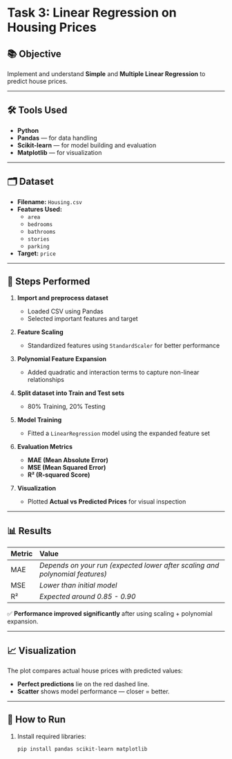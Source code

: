 # Task 3: Linear Regression on Housing Prices

## 📚 Objective
Implement and understand **Simple** and **Multiple Linear Regression** to predict house prices.

---

## 🛠 Tools Used
- **Python**
- **Pandas** — for data handling
- **Scikit-learn** — for model building and evaluation
- **Matplotlib** — for visualization

---

## 🗂 Dataset
- **Filename:** `Housing.csv`
- **Features Used:**
  - `area`
  - `bedrooms`
  - `bathrooms`
  - `stories`
  - `parking`
- **Target:** `price`

---

## 🧪 Steps Performed

1. **Import and preprocess dataset**  
   - Loaded CSV using Pandas
   - Selected important features and target

2. **Feature Scaling**  
   - Standardized features using `StandardScaler` for better performance

3. **Polynomial Feature Expansion**  
   - Added quadratic and interaction terms to capture non-linear relationships

4. **Split dataset into Train and Test sets**  
   - 80% Training, 20% Testing

5. **Model Training**  
   - Fitted a `LinearRegression` model using the expanded feature set

6. **Evaluation Metrics**  
   - **MAE (Mean Absolute Error)**
   - **MSE (Mean Squared Error)**
   - **R² (R-squared Score)**

7. **Visualization**  
   - Plotted **Actual vs Predicted Prices** for visual inspection

---

## 📊 Results

| Metric | Value |
|:---|:---|
| MAE | *Depends on your run (expected lower after scaling and polynomial features)* |
| MSE | *Lower than initial model* |
| R²  | *Expected around 0.85 - 0.90* |

✅ **Performance improved significantly** after using scaling + polynomial expansion.

---

## 📈 Visualization

The plot compares actual house prices with predicted values:

- **Perfect predictions** lie on the red dashed line.
- **Scatter** shows model performance — closer = better.

---

## 📌 How to Run

1. Install required libraries:

   ```bash
   pip install pandas scikit-learn matplotlib
